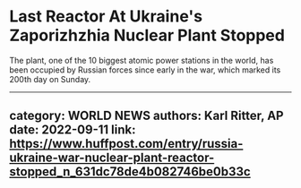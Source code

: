 # Last Reactor At Ukraine's Zaporizhzhia Nuclear Plant Stopped

The plant, one of the 10 biggest atomic power stations in the world, has been occupied by Russian forces since early in the war, which marked its 200th day on Sunday.

---
category: WORLD NEWS
authors: Karl Ritter, AP
date: 2022-09-11
link: https://www.huffpost.com/entry/russia-ukraine-war-nuclear-plant-reactor-stopped_n_631dc78de4b082746be0b33c
---
